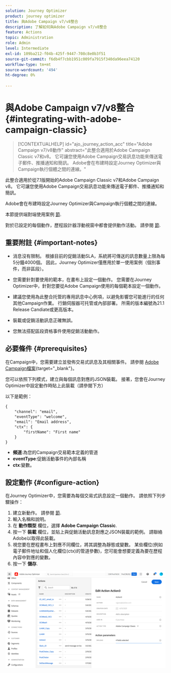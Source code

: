 ```yaml
---
solution: Journey Optimizer
product: journey optimizer
title: 與Adobe Campaign v7/v8整合
description: 了解如何與Adobe Campaign v7/v8整合
feature: Actions
topic: Administration
role: Admin
level: Intermediate
exl-id: 109ba212-f04b-425f-9447-708c8e0b3f51
source-git-commit: f6db4f7cbb1951c009fa7915f340da96eea74120
workflow-type: tm+mt
source-wordcount: '494'
ht-degree: 0%

---
```


# 與Adobe Campaign v7/v8整合 {#integrating-with-adobe-campaign-classic}

>[!CONTEXTUALHELP]
>id="ajo_journey_action_acc"
>title="Adobe Campaign v7/v8動作"
>abstract="此整合適用於Adobe Campaign Classic v7和v8。 它可讓您使用Adobe Campaign交易訊息功能來傳送電子郵件、推播通知和簡訊。 Adobe會在布建時設定Journey Optimizer與Campaign執行個體之間的連線。"

此整合適用於從7.1版開始的Adobe Campaign Classic v7和Adobe Campaign v8。 它可讓您使用Adobe Campaign交易訊息功能來傳送電子郵件、推播通知和簡訊。

Adobe會在布建時設定Journey Optimizer與Campaign執行個體之間的連線。

本節提供端對端使用案例 [節](../building-journeys/ajo-ac.md).

對於已設定的每個動作，歷程設計器浮動視窗中都會提供動作活動。 請參閱 [節](../building-journeys/using-adobe-campaign-classic.md).

## 重要附註 {#important-notes}

* 消息沒有限制。 根據目前的促銷活動SLA，系統將可傳送的訊息數量上限為每5分鐘4000個。 因此，Journey Optimizer僅應用於單一使用案例（個別事件，而非區段）。

* 您需要針對要使用的範本，在畫布上設定一個動作。 您需要在Journey Optimizer中，針對您要從Adobe Campaign使用的每個範本設定一個動作。

* 建議您使用為此整合托管的專用訊息中心例項，以避免影響您可能進行的任何其他Campaign作業。 行銷伺服器可托管或內部部署。 所需的版本編號為21.1 Release Candiate或更高版本。

* 裝載或促銷活動訊息正確無誤。

* 您無法搭配區段資格事件使用促銷活動動作。

## 必要條件 {#prerequisites}

在Campaign中，您需要建立並發佈交易式訊息及其相關事件。 請參閱 [Adobe Campaign檔案](https://experienceleague.adobe.com/docs/campaign-classic/using/transactional-messaging/introduction/about-transactional-messaging.html#transactional-messaging){target=&quot;_blank&quot;}。

您可以依照下列模式，建立與每個訊息對應的JSON裝載。 接著，您會在Journey Optimizer中設定動作時貼上此裝載（請參閱下方）

以下是範例：

```
{
    "channel": "email",
    "eventType": "welcome",
    "email": "Email address",
    "ctx": {
        "firstName": "First name"
    }
}
```

* **頻道**:為您的Campaign交易範本定義的管道
* **eventType**:促銷活動事件的內部名稱
* **ctx**:變數。

## 設定動作 {#configure-action}

在Journey Optimizer中，您需要為每個交易式訊息設定一個動作。 請依照下列步驟操作：

1. 建立新動作。 請參閱 [節](../action/action.md).
1. 輸入名稱和說明。
1. 在 **動作類型** 欄位，選擇 **Adobe Campaign Classic**.
1. 按一下 **裝載** 欄位，並貼上與促銷活動訊息對應之JSON裝載的範例。 請聯絡Adobe以取得此裝載。
1. 視您要在歷程畫布上對應不同欄位，將其調整為靜態或變數。 某些欄位(例如電子郵件地址和個人化欄位(ctx)的管道參數)，您可能會想要定義為要在歷程內容中對應的變數。
1. 按一下 **儲存**.

![](assets/accintegration1.png)
